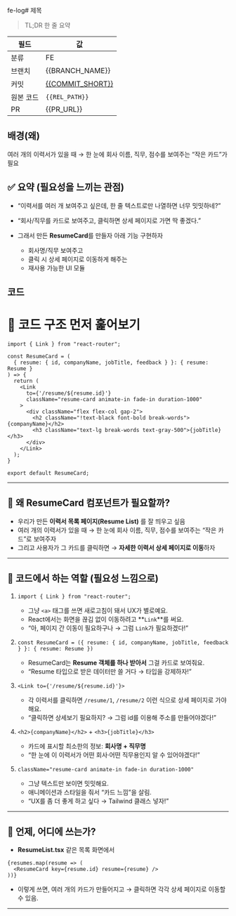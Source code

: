 fe-log# 제목

> TL;DR 한 줄 요약

| 필드 | 값 |
| --- | --- |
| 분류 | FE |
| 브랜치 | {{BRANCH_NAME}} |
| 커밋 | [{{COMMIT_SHORT}}]({{COMMIT_URL}}) |
| 원본 코드 | `{{REL_PATH}}` |
| PR | {{PR_URL}} |

## 배경(왜)
여러 개의 이력서가 있을 때 → 한 눈에 회사 이름, 직무, 점수를 보여주는 “작은 카드”가 필요


## ✅ 요약 (필요성을 느끼는 관점)

* “이력서를 여러 개 보여주고 싶은데, 한 줄 텍스트로만 나열하면 너무 밋밋하네?”
* “회사/직무를 카드로 보여주고, 클릭하면 상세 페이지로 가면 딱 좋겠다.”
* 그래서 만든 **ResumeCard**를 만들자 아래 기능 구현하자

  * 회사명/직무 보여주고
  * 클릭 시 상세 페이지로 이동하게 해주는
  * 재사용 가능한 UI 모듈

## 코드

# 📌 코드 구조 먼저 훑어보기

```tsx
import { Link } from "react-router";

const ResumeCard = (
  { resume: { id, companyName, jobTitle, feedback } }: { resume: Resume }
) => {
  return (
    <Link 
      to={'/resume/${resume.id}'} 
      className="resume-card animate-in fade-in duration-1000"
    >
      <div className="flex flex-col gap-2">
        <h2 className="!text-black font-bold break-words">{companyName}</h2>
        <h3 className="text-lg break-words text-gray-500">{jobTitle}</h3>
      </div>
    </Link>
  );
}

export default ResumeCard;
```

---

## 📌 왜 ResumeCard 컴포넌트가 필요할까?

* 우리가 만든 **이력서 목록 페이지(Resume List)** 를 잘 띄우고 싶음
* 여러 개의 이력서가 있을 때 → 한 눈에 회사 이름, 직무, 점수를 보여주는 “작은 카드”로 보여주자
* 그리고 사용자가 그 카드를 클릭하면 → **자세한 이력서 상세 페이지로 이동**하자 

---

## 📌 코드에서 하는 역할 (필요성 느낌으로)

1. `import { Link } from "react-router";`

   * 그냥 `<a>` 태그를 쓰면 새로고침이 돼서 UX가 별로예요.
   * React에서는 화면을 끊김 없이 이동하려고 **`Link`**를 써요.
   * “아, 페이지 간 이동이 필요하구나 → 그럼 `Link`가 필요하겠다!”

2. `const ResumeCard = ({ resume: { id, companyName, jobTitle, feedback } }: { resume: Resume })`

   * ResumeCard는 **Resume 객체를 하나 받아서** 그걸 카드로 보여줘요.
   * “Resume 타입으로 받은 데이터만 쓸 거다 → 타입을 강제하자!”

3. `<Link to={'/resume/${resume.id}'}>`

   * 각 이력서를 클릭하면 `/resume/1`, `/resume/2` 이런 식으로 상세 페이지로 가야 해요.
   * “클릭하면 상세보기 필요하지? → 그럼 id를 이용해 주소를 만들어야겠다!”

4. `<h2>{companyName}</h2>` + `<h3>{jobTitle}</h3>`

   * 카드에 표시할 최소한의 정보: **회사명 + 직무명**
   * “한 눈에 이 이력서가 어떤 회사·어떤 직무용인지 알 수 있어야겠다!”

5. `className="resume-card animate-in fade-in duration-1000"`

   * 그냥 텍스트만 보이면 밋밋해요.
   * 애니메이션과 스타일을 줘서 “카드 느낌”을 살림.
   * “UX를 좀 더 좋게 하고 싶다 → Tailwind 클래스 넣자!”

---

## 📌 언제, 어디에 쓰는가?

* **ResumeList.tsx** 같은 목록 화면에서

```tsx
{resumes.map(resume => (
  <ResumeCard key={resume.id} resume={resume} />
))}
```

* 이렇게 쓰면, 여러 개의 카드가 만들어지고 → 클릭하면 각각 상세 페이지로 이동할 수 있음.

---


<!-- Created: 2025-09-28 13:37 -->



